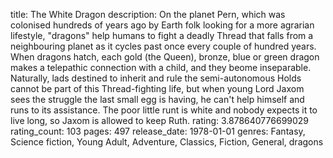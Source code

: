 title: The White Dragon
description: On the planet Pern, which was colonised hundreds of years ago by Earth folk looking for a more agrarian lifestyle, "dragons" help humans to fight a deadly Thread that falls from a neighbouring planet as it cycles past once every couple of hundred years.  When dragons hatch, each gold (the Queen), bronze, blue or green dragon makes a telepathic connection with a child, and they beome inseparable.  Naturally, lads destined to inherit and rule the semi-autonomous Holds cannot be part of this Thread-fighting life, but when young Lord Jaxom sees the struggle the last small egg is having, he can't help himself and runs to its assistance.  The poor little runt is white and nobody expects it to live long, so Jaxom is allowed to keep Ruth.
rating: 3.878640776699029
rating_count: 103
pages: 497
release_date: 1978-01-01
genres: Fantasy, Science fiction, Young Adult, Adventure, Classics, Fiction, General, dragons